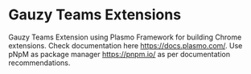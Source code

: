 # Gauzy Teams Extensions

Gauzy Teams Extension using Plasmo Framework for building Chrome extensions. Check documentation here https://docs.plasmo.com/. Use pNpM as package manager https://pnpm.io/ as per documentation recommendations.